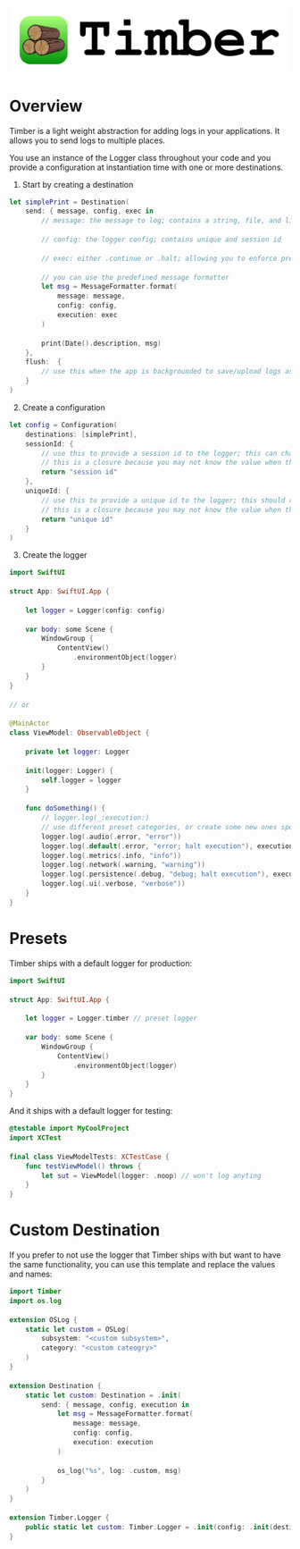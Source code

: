 ![](.img/header.png)

# Overview

Timber is a light weight abstraction for adding logs in your applications. It allows you to send logs to multiple places.

You use an instance of the Logger class throughout your code and you provide a configuration at instantiation time with one or more destinations.

1. Start by creating a destination
```swift
let simplePrint = Destination(
    send: { message, config, exec in
        // message: the message to log; contains a string, file, and line

        // config: the logger config; contains unique and session id

        // exec: either .continue or .halt; allowing you to enforce preconditions

        // you can use the predefined message formatter
        let msg = MessageFormatter.format(
            message: message,
            config: config,
            execution: exec
        )

        print(Date().description, msg)
    },
    flush:  {
        // use this when the app is backgrounded to save/upload logs as needed
    }
)
```

2. Create a configuration
```swift
let config = Configuration(
    destinations: [simplePrint],
    sessionId: {
        // use this to provide a session id to the logger; this can change on every app launch
        // this is a closure because you may not know the value when the config is instantiated
        return "session id"
    },
    uniqueId: {
        // use this to provide a unique id to the logger; this should remain the same on every app launch
        // this is a closure because you may not know the value when the config is instantiated
        return "unique id"
    }
)
```

3. Create the logger
```swift
import SwiftUI

struct App: SwiftUI.App {

    let logger = Logger(config: config)

    var body: some Scene {
        WindowGroup {
            ContentView()
                .environmentObject(logger)
        }
    }
}

// or

@MainActor
class ViewModel: ObservableObject {

    private let logger: Logger

    init(logger: Logger) {
        self.logger = logger
    }

    func doSomething() {
        // logger.log(_:execution:)
        // use different preset categories, or create some new ones specific to your app
        logger.log(.audio(.error, "error"))
        logger.log(.default(.error, "error; halt execution"), execution: .halt)
        logger.log(.metrics(.info, "info"))
        logger.log(.network(.warning, "warning"))
        logger.log(.persistence(.debug, "debug; halt execution"), execution: .halt)
        logger.log(.ui(.verbose, "verbose"))
    }
}
```

# Presets

Timber ships with a default logger for production:

```swift
import SwiftUI

struct App: SwiftUI.App {

    let logger = Logger.timber // preset logger

    var body: some Scene {
        WindowGroup {
            ContentView()
                .environmentObject(logger)
        }
    }
}
```

And it ships with a default logger for testing:

```swift
@testable import MyCoolProject
import XCTest

final class ViewModelTests: XCTestCase {
    func testViewModel() throws {
        let sut = ViewModel(logger: .noop) // won't log anyting
    }
}
```

# Custom Destination

If you prefer to not use the logger that Timber ships with but want to have the same functionality, you can use this template and replace the values and names:

```swift
import Timber
import os.log

extension OSLog {
    static let custom = OSLog(
        subsystem: "<custom subsystem>",
        category: "<custom cateogry>"
    )
}

extension Destination {
    static let custom: Destination = .init(
        send: { message, config, execution in
            let msg = MessageFormatter.format(
                message: message,
                config: config,
                execution: execution
            )

            os_log("%s", log: .custom, msg)
        }
    )
}

extension Timber.Logger {
    public static let custom: Timber.Logger = .init(config: .init(destinations: [.custom]))
}
```
